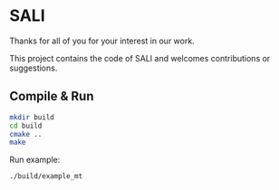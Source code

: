 # SALI

Thanks for all of you for your interest in our work.

This project contains the code of SALI and welcomes contributions or suggestions.

## Compile & Run

```bash
mkdir build
cd build
cmake ..
make
```

Run example:

```bash
./build/example_mt
```
